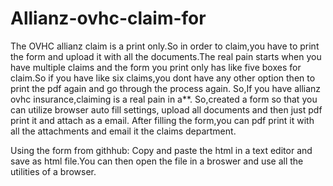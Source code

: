 # Allianz-ovhc-claim-for
The OVHC allianz claim is a print only.So in order to claim,you have to print the form and upload it with all the documents.The real pain starts when you have multiple claims and the form you print only has like five boxes for claim.So if you have like six claims,you dont have any other option then to print the pdf again and go through the process again.
So,If you have allianz ovhc insurance,claiming is  a real pain in a**.
So,created a form so that you can utilize browser auto fill settings, upload all documents and then just pdf print it and attach as a email.
After filling the form,you can pdf print it with all the attachments and email it the claims department.

Using the form from githhub:
Copy and paste the html in a text editor and save as html file.You can then open the file in a broswer and use all the utilities of a browser.
